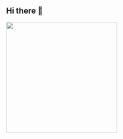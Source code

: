## Hi there 👋

<!--
**ADXTV/ADXTV** is a ✨ _special_ ✨ repository because its `README.md` (this file) appears on your GitHub profile.

Here are some ideas to get you started:

- 🔭 I’m currently working on ...
- 🌱 I’m currently learning ...
- 👯 I’m looking to collaborate on ...
- 🤔 I’m looking for help with ...
- 💬 Ask me about ...
- 📫 How to reach me: ...
- 😄 Pronouns: ...
- ⚡ Fun fact: ...
-->
<div id="header" aling="center">
  <img src="https://media0.giphy.com/media/v1.Y2lkPTc5MGI3NjExaWFlNGZ0dG52czBrOGl5djl0aWMwNWc4MXduYjcwbDBkdjJ5cXZ1OCZlcD12MV9pbnRlcm5hbF9naWZfYnlfaWQmY3Q9Zw/oYQ9HRm5Mo7VXeMNVR/giphy.gif" width="300"/>
</div>
